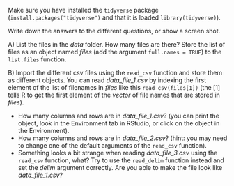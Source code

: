 Make sure you have installed the `tidyverse` package (`install.packages("tidyverse")` and that it is loaded `library(tidyverse)`).  

Write down the answers to the different questions, or show a screen shot.

A) List the files in the *data* folder. How many files are there? Store the list of files as an object named *files* (add the argument `full.names = TRUE`) to the `list.files` function.

B) Import the different csv files using the `read_csv` function and store them as different objects. You can read *data_file_1.csv* by indexing the first element of the list of filenames in *files* like this `read_csv(files[1])` (the [1] tells R to get the first element of the *vector* of file names that are stored in *files*).
- How many columns and rows are in *data_file_1.csv*? (you can print the object, look in the Environment tab in RStudio, or click on the object in the Environment).  
- How many columns and rows are in *data_file_2.csv*? (hint: you may need to change one of the default arguments of the `read_csv` function).  
- Something looks a bit strange when reading *data_file_3.csv* using the `read_csv` function, what? Try to use the `read_delim` function instead and set the *delim* argument correctly. Are you able to make the file look like *data_file_1.csv*?
